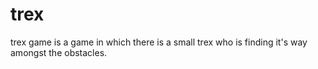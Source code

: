 # trex
trex game is a game in which there is a small trex who is finding it's way amongst the obstacles.
